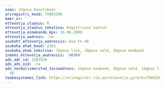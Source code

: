 ```yaml
---
nimi: Jõgeva Kunstikool
ariregistri_kood: 75003306
kmkr_nr: ''
ettevotja_staatus: R
ettevotja_staatus_tekstina: Registrisse kantud
ettevotja_esmakande_kpv: 16.06.2000
ettevotja_aadress: .na
asukoht_ettevotja_aadressis: Aia tn 40
asukoha_ehak_kood: 2262
asukoha_ehak_tekstina: Jõgeva linn, Jõgeva vald, Jõgeva maakond
indeks_ettevotja_aadressis: '48304'
ads_adr_id: 3383528
ads_ads_oid: .na
ads_normaliseeritud_taisaadress: Jõgeva maakond, Jõgeva vald, Jõgeva linn, Aia tn
  40
teabesysteemi_link: https://ariregister.rik.ee/ettevotja.py?ark=75003306&ref=rekvisiidid
---
```

